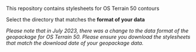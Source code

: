 This repository contains stylesheets for OS Terrain 50 contours

Select the directory that matches the **format of your data**

*Please note that in July 2023, there was a change to the data format of the geopackage for OS Terrain 50. Please ensure you download the stylesheets that match the download date of your geopackage data.*

